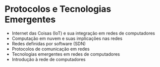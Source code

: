 # Protocolos e Tecnologias Emergentes
- Internet das Coisas (IoT) e sua integração em redes de computadores
- Computação em nuvem e suas implicações nas redes
- Redes definidas por software (SDN)
- Protocolos de comunicação em redes
- Tecnologias emergentes em redes de computadores
- Introdução à rede de computadores
